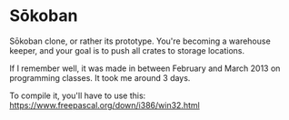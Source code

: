 # Sōkoban

Sōkoban clone, or rather its prototype. You're becoming a warehouse keeper, and your goal is to push all crates to storage locations.

If I remember well, it was made in between February and March 2013 on programming classes. It took me around 3 days.

To compile it, you'll have to use this: https://www.freepascal.org/down/i386/win32.html
